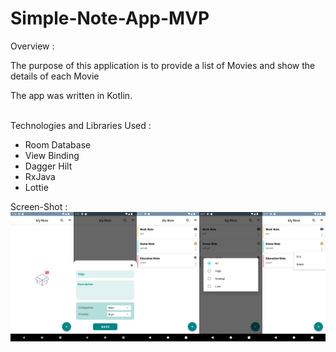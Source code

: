 # Simple-Note-App-MVP

Overview :

The purpose of this application is to provide a list of Movies and show the details of each Movie

The app was written in Kotlin.

<br>
Technologies and Libraries Used :

- Room Database
- View Binding
- Dagger Hilt
- RxJava
- Lottie



Screen-Shot :
<br>
<img alt="Ezatpanah Simple-Note-App-MVP" src="screenshots/Screenshot_1669915818.png" width="20%"><img alt="EzatpanahSimple-Note-App-MVP" src="screenshots/Screenshot_1669915869.png" width="20%"><img alt="Ezatpanah Simple-Note-App-MVP" src="screenshots/Screenshot_1669919468.png" width="20%"><img alt="Ezatpanah Simple-Note-App-MVP" src="screenshots/Screenshot_1669919473.png" width="20%"><img alt="Ezatpanah Simple-Note-App-MVP" src="screenshots/Screenshot_1669919479.png" width="20%">

